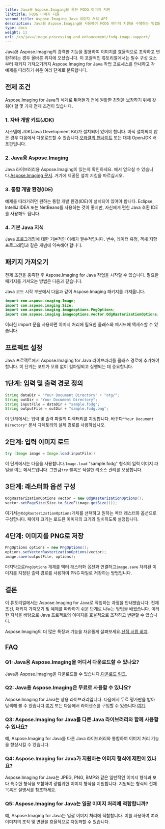```yaml
---
title: Java용 Aspose.Imaging을 통한 FODG 이미지 지원
linktitle: FODG 이미지 지원
second_title: Aspose.Imaging Java 이미지 처리 API
description: Java용 Aspose.Imaging을 사용하여 FODG 이미지 지원을 수행하는 방법을 알아보세요. 이미지 조작 및 변환을 위한 강력한 라이브러리입니다.
type: docs
weight: 11
url: /ko/java/image-processing-and-enhancement/fodg-image-support/
---
```

Java용 Aspose.Imaging의 강력한 기능을 활용하여 이미지를 효율적으로 조작하고 변환하려는 경우 올바른 위치에 오셨습니다. 이 포괄적인 튜토리얼에서는 필수 구성 요소부터 패키지 가져오기까지 Aspose.Imaging for Java 작업 프로세스를 안내하고 각 예제를 따라하기 쉬운 여러 단계로 분류합니다.

## 전제 조건

Aspose.Imaging for Java의 세계로 뛰어들기 전에 원활한 경험을 보장하기 위해 갖춰야 할 몇 가지 전제 조건이 있습니다.

### 1. 자바 개발 키트(JDK)

 시스템에 JDK(Java Development Kit)가 설치되어 있어야 합니다. 아직 설치되지 않은 경우 다음에서 다운로드할 수 있습니다.[오라클의 웹사이트](https://www.oracle.com/java/technologies/javase-downloads) 또는 대체 OpenJDK 배포판입니다.

### 2. Java용 Aspose.Imaging

 Java 라이브러리용 Aspose.Imaging이 있는지 확인하세요. 에서 얻으실 수 있습니다.[Aspose.Imaging 문서](https://reference.aspose.com/imaging/java/). 거기에 제공된 설치 지침을 따르십시오.

### 3. 통합 개발 환경(IDE)

예제를 따라가려면 원하는 통합 개발 환경(IDE)이 설치되어 있어야 합니다. Eclipse, IntelliJ IDEA 또는 NetBeans를 사용하는 것이 좋지만, 자신에게 편한 Java 호환 IDE를 사용해도 됩니다.

### 4. 기본 Java 지식

Java 프로그래밍에 대한 기본적인 이해가 필수적입니다. 변수, 데이터 유형, 객체 지향 프로그래밍과 같은 개념에 익숙해야 합니다.

## 패키지 가져오기

전제 조건을 충족한 후 Aspose.Imaging for Java 작업을 시작할 수 있습니다. 필요한 패키지를 가져오는 방법은 다음과 같습니다.

Java 코드 시작 부분에서 다음과 같이 Aspose.Imaging 패키지를 가져옵니다.

```java
import com.aspose.imaging.Image;
import com.aspose.imaging.Size;
import com.aspose.imaging.imageoptions.PngOptions;
import com.aspose.imaging.imageoptions.vector.OdgRasterizationOptions;
```

이러한 import 문을 사용하면 이미지 처리에 필요한 클래스와 메서드에 액세스할 수 있습니다.

## 프로젝트 설정

Java 프로젝트에서 Aspose.Imaging for Java 라이브러리를 클래스 경로에 추가해야 합니다. 이 단계는 코드가 오류 없이 컴파일되고 실행되는 데 중요합니다.

## 1단계: 입력 및 출력 경로 정의

```java
String dataDir = "Your Document Directory" + "otg/";
String outDir = "Your Document Directory";
String inputFile = dataDir + "sample.fodg";
String outputFile = outDir + "sample.fodg.png";
```

 이 단계에서는 입력 및 출력 파일의 디렉터리를 지정합니다. 바꾸다`"Your Document Directory"` 문서 디렉토리의 실제 경로를 사용하십시오.

## 2단계: 입력 이미지 로드

```java
try (Image image = Image.load(inputFile))
```

 이 단계에서는 다음을 사용합니다.`Image.load` "sample.fodg" 형식의 입력 이미지 파일을 여는 메서드입니다. 그만큼`try` 블록은 적절한 리소스 관리를 보장합니다.

## 3단계: 래스터화 옵션 구성

```java
OdgRasterizationOptions vector = new OdgRasterizationOptions();
vector.setPageSize(Size.to_SizeF(image.getSize()));
```

 여기서는`OdgRasterizationOptions`개체를 선택하고 원하는 벡터 래스터화 옵션으로 구성합니다. 페이지 크기는 로드된 이미지의 크기와 일치하도록 설정됩니다.

## 4단계: 이미지를 PNG로 저장

```java
PngOptions options = new PngOptions();
options.setVectorRasterizationOptions(vector);
image.save(outputFile, options);
```

 마지막으로`PngOptions` 개체를 벡터 래스터화 옵션과 연결하고`image.save` 처리된 이미지를 지정된 출력 경로를 사용하여 PNG 파일로 저장하는 방법입니다.

## 결론

이 튜토리얼에서는 Aspose.Imaging for Java로 작업하는 과정을 안내했습니다. 전제 조건, 패키지 가져오기 및 예제를 따라하기 쉬운 단계로 나누는 방법을 배웠습니다. 이러한 지식을 바탕으로 Java 프로젝트의 이미지를 효율적으로 조작하고 변환할 수 있습니다.

 Aspose.Imaging의 더 많은 특징과 기능을 자유롭게 살펴보세요.[선적 서류 비치](https://reference.aspose.com/imaging/java/).

## FAQ

### Q1: Java용 Aspose.Imaging을 어디서 다운로드할 수 있나요?

 Java용 Aspose.Imaging을 다운로드할 수 있습니다.[다운로드 링크](https://releases.aspose.com/imaging/java/).

### Q2: Java용 Aspose.Imaging은 무료로 사용할 수 있나요?

 Aspose.Imaging for Java는 상용 라이브러리입니다. 다음에서 무료 평가판을 받아 탐색해 볼 수 있습니다.[여기](https://releases.aspose.com/) 또는 다음에서 라이센스를 구입할 수 있습니다.[여기](https://purchase.aspose.com/buy).

### Q3: Aspose.Imaging for Java를 다른 Java 라이브러리와 함께 사용할 수 있나요?

예, Aspose.Imaging for Java를 다른 Java 라이브러리와 통합하여 이미지 처리 기능을 향상시킬 수 있습니다.

### Q4: Aspose.Imaging for Java가 지원하는 이미지 형식에 제한이 있나요?

Aspose.Imaging for Java는 JPEG, PNG, BMP와 같은 일반적인 이미지 형식과 보다 특수한 형식을 포함하여 광범위한 이미지 형식을 지원합니다. 지원되는 형식의 전체 목록은 설명서를 참조하세요.

### Q5: Aspose.Imaging for Java는 일괄 이미지 처리에 적합합니까?

예, Aspose.Imaging for Java는 일괄 이미지 처리에 적합합니다. 이를 사용하여 여러 이미지의 조작 및 변환을 효율적으로 자동화할 수 있습니다.